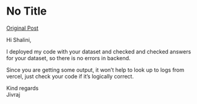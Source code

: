 # No Title

[Original Post](https://discourse.onlinedegree.iitm.ac.in/t/161120/96)

<p>Hi Shalini,</p>
<p>I deployed my code with your dataset and checked and checked answers for your dataset, so there is no errors in backend.</p>
<p>Since you are getting some output, it won’t help to look up to logs from vercel,  just check your code if it’s logically correct.</p>
<p>Kind regards<br>
Jivraj</p>